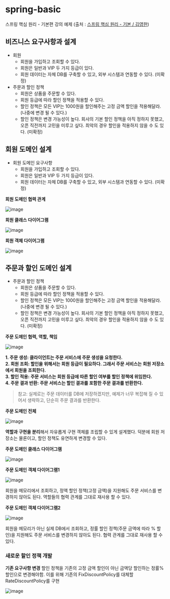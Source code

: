 # spring-basic
스프링 핵심 원리 - 기본편 강의 예제 (출처 : [스프링 핵심 원리 - 기본 / 김영한](https://www.inflearn.com/course/%EC%8A%A4%ED%94%84%EB%A7%81-%ED%95%B5%EC%8B%AC-%EC%9B%90%EB%A6%AC-%EA%B8%B0%EB%B3%B8%ED%8E%B8))

## 비즈니스 요구사항과 설계
- 회원
  - 회원을 가입하고 조회할 수 있다.
  - 회원은 일반과 VIP 두 가지 등급이 있다.
  - 회원 데이터는 자체 DB를 구축할 수 있고, 외부 시스템과 연동할 수 있다. (미확정)
- 주문과 할인 정책
  - 회원은 상품을 주문할 수 있다.
  - 회원 등급에 따라 할인 정책을 적용할 수 있다.
  - 할인 정책은 모든 VIP는 1000원을 할인해주는 고정 금액 할인을 적용해달라. (나중에 변경 될 수 있다.)
  - 할인 정책은 변경 가능성이 높다. 회사의 기본 할인 정책을 아직 정하지 못했고, 오픈 직전까지 고민을 미루고 싶다. 최악의 경우 할인을 적용하지 않을 수 도 있다. (미확정)
  
## 회원 도메인 설계
- 회원 도메인 요구사항
  - 회원을 가입하고 조회할 수 있다.
  - 회원은 일반과 VIP 두 가지 등급이 있다.
  - 회원 데이터는 자체 DB를 구축할 수 있고, 외부 시스템과 연동할 수 있다. (미확정)

**회원 도메인 협력 관계**

![image](https://user-images.githubusercontent.com/36228833/184093472-af6fce15-d12d-4564-b8b9-dd716ad02907.png)

**회원 클래스 다이어그램**

![image](https://user-images.githubusercontent.com/36228833/184093616-850b86af-c53c-4f6b-8211-b6f713610d9b.png)

**회원 객체 다이어그램**

![image](https://user-images.githubusercontent.com/36228833/184093690-b8c11311-8e38-4916-9f47-f1c5e36dbae0.png)

## 주문과 할인 도메인 설계
- 주문과 할인 정책
  - 회원은 상품을 주문할 수 있다.
  - 회원 등급에 따라 할인 정책을 적용할 수 있다.
  - 할인 정책은 모든 VIP는 1000원을 할인해주는 고정 금액 할인을 적용해달라. (나중에 변경 될 수 있다.)
  - 할인 정책은 변경 가능성이 높다. 회사의 기본 할인 정책을 아직 정하지 못했고, 오픈 직전까지 고민을 미루고 싶다. 최악의 경우 할인을 적용하지 않을 수 도 있다. (미확정)
  
**주문 도메인 협력, 역할, 책임**

![image](https://user-images.githubusercontent.com/36228833/184354707-b14658e4-3bf5-4db7-b88a-0274c4af9814.png)

**1. 주문 생성: 클라이언트는 주문 서비스에 주문 생성을 요청한다.**<br/>
**2. 회원 조회: 할인을 위해서는 회원 등급이 필요하다. 그래서 주문 서비스는 회원 저장소에서 회원을 조회한다.**<br/>
**3. 할인 적용: 주문 서비스는 회원 등급에 따른 할인 여부를 할인 정책에 위임한다.**<br/>
**4. 주문 결과 반환: 주문 서비스는 할인 결과를 포함한 주문 결과를 반환한다.**

> 참고: 실제로는 주문 데이터를 DB에 저장하겠지만, 예제가 너무 복잡해 질 수 있어서 생략하고, 단순히 주문 결과를 반환한다.

**주문 도메인 전체**

![image](https://user-images.githubusercontent.com/36228833/184354963-2b940b9c-bb6b-41f8-a789-be652b73d833.png)

**역할과 구현을 분리**해서 자유롭게 구현 객체를 조립할 수 있게 설계했다. 덕분에 회원 저장소는 물론이고, 할인 정책도 유연하게 변경할 수 있다.

**주문 도메인 클래스 다이어그램**

![image](https://user-images.githubusercontent.com/36228833/184355283-46d14bf6-e50b-43e7-b321-6cdbfa8ddc36.png)

**주문 도메인 객체 다이어그램1**

![image](https://user-images.githubusercontent.com/36228833/184355341-93c7fff1-3f6e-4e3f-b2e4-9334f253d5bf.png)

회원을 메모리에서 조회하고, 정액 할인 정책(고정 금액)을 지원해도 주문 서비스를 변경하지 않아도 된다. 역할들의 협력 관계를 그대로 재사용 할 수 있다.

**주문 도메인 객체 다이어그램2**

![image](https://user-images.githubusercontent.com/36228833/184355373-164c6b80-b0ff-40d8-9f67-644450173223.png)

회원을 메모리가 아닌 실제 DB에서 조회하고, 정률 할인 정책(주문 금액에 따라 % 할인)을 지원해도 주문 서비스를 변경하지 않아도 된다.
협력 관계를 그대로 재사용 할 수 있다.

### 새로운 할인 정책 개발

**기존 요구사항 변경**
할인 정책을 기존의 고정 금액 할인이 아닌 금액당 할인하는 정률% 할인으로 변경해야함. 이를 위해 기존의 FixDiscountPolicy를 대체할 RateDiscountPolicy를 구현

![image](https://user-images.githubusercontent.com/36228833/184383609-7de0b82b-209c-4ce4-8a14-da0ef3ccdb8a.png)

